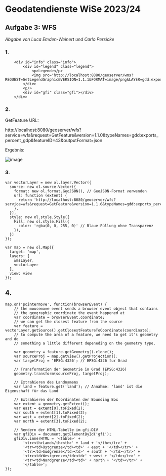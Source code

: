 # Geodatendienste WiSe 2023/24
## Aufgabe 3: WFS
*Abgabe von Luca Emden-Weinert und Carlo Persicke*

### 1. 

```
	<div id="info" class="info">
		<div id="legend" class="legend">
			<p>Legende</p>
			<img src="http://localhost:8080/geoserver/wms?REQUEST=GetLegendGraphic&VERSION=1.1.1&FORMAT=image/png&LAYER=gdd:exports_percent_gdp">
		</div>
		<p/>
		<div id="gfi" class="gfi"></div>
	</div>
```

### 2. 

GetFeature URL:

http://localhost:8080/geoserver/wfs?service=wfs&request=GetFeature&version=1.1.0&typeNames=gdd:exports_percent_gdp&featureID=43&outputFormat=json

Ergebnis:

![image](https://github.com/caaarlito/Geodatendienste/assets/134683878/564c68db-bfd5-4371-9c0b-120800042b95)


### 3. 

```
var vectorLayer = new ol.layer.Vector({
  source: new ol.source.Vector({
    format: new ol.format.GeoJSON(), // GeoJSON-Format verwenden
    url: function (extent) {
      return 'http://localhost:8080/geoserver/wfs?service=wfs&request=GetFeature&version=1.1.0&typeNames=gdd:exports_percent_gdp&outputFormat=json';
    },
  }),
  style: new ol.style.Style({
    Fill: new ol.style.Fill({
      color: 'rgba(0, 0, 255, 0)' // Blaue Füllung ohne Transparenz
    }),
  })
});

var map = new ol.Map({
  target: 'map',
  layers: [
    wmsLayer,
	vectorLayer
  ],
  view: view 
});
```

## 4.
```
map.on('pointermove', function(browserEvent) {
	// the mousemove event sends a browser event object that contains
	// the geographic coordinate the event happened at
	var coordinate = browserEvent.coordinate;
	// we can get the closest feature from the source
	var feature = vectorLayer.getSource().getClosestFeatureToCoordinate(coordinate);
	// to compute the area of a feature, we need to get it's geometry and do
	// something a little different depeneding on the geometry type.
	
	var geometry = feature.getGeometry().clone();
	var sourceProj = map.getView().getProjection();
	var targetProj = 'EPSG:4326'; // EPSG:4326 für Grad

	// Transformation der Geometrie in Grad (EPSG:4326)
	geometry.transform(sourceProj, targetProj);

	// Extrahieren des Landnamens
	var land = feature.get('land'); // Annahme: 'land' ist die Eigenschaft für das Land

	// Extrahieren der Koordinaten der Bounding Box
	var extent = geometry.getExtent();
	var east = extent[0].toFixed(2);
	var south = extent[1].toFixed(2);
	var west = extent[2].toFixed(2);
	var north = extent[3].toFixed(2);

	// Rendern der HTML-Tabelle im gfi-DIV
	var gfiDiv = document.getElementById('gfi');
	gfiDiv.innerHTML = '<table>' +
		'<tr><th>Land</th><th>' + land + '</th></tr>' +
		'<tr><td>Ostgrenze</td><td>' + east + '</td></tr>' +
		'<tr><td>Südgrenze</td><td>' + south + '</td></tr>' +
		'<tr><td>Westgrenze</td><td>' + west + '</td></tr>' +
		'<tr><td>Nordgrenze</td><td>' + north + '</td></tr>' +
		'</table>';
});
```
